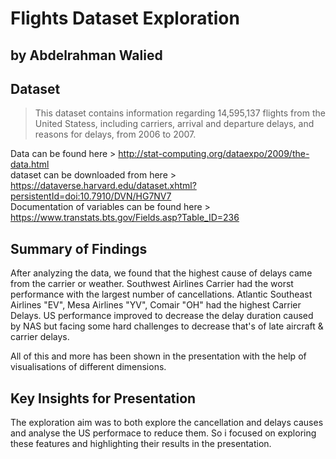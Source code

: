 # Flights Dataset Exploration
## by Abdelrahman Walied


## Dataset

> This dataset contains information regarding 14,595,137 flights from the United Statess, including carriers, arrival and departure delays, and reasons for delays, from 2006 to 2007.

Data can be found here > http://stat-computing.org/dataexpo/2009/the-data.html <br/>
dataset can be downloaded from here > https://dataverse.harvard.edu/dataset.xhtml?persistentId=doi:10.7910/DVN/HG7NV7 <br/>
Documentation of variables can be found here > https://www.transtats.bts.gov/Fields.asp?Table_ID=236


## Summary of Findings

After analyzing the data, we found that the highest cause of delays came from the carrier or weather. Southwest Airlines Carrier had the worst performance with the largest number of cancellations. Atlantic Southeast Airlines "EV", Mesa Airlines "YV", Comair "OH" had the highest Carrier Delays. US performance improved to decrease the delay duration caused by NAS but facing some hard challenges to decrease that's of late aircraft & carrier delays.

All of this and more has been shown in the presentation with the help of visualisations of different dimensions.


## Key Insights for Presentation

The exploration aim was to both explore the cancellation and delays causes and analyse the US performace to reduce them. So i focused on exploring these features and highlighting their results in the presentation.